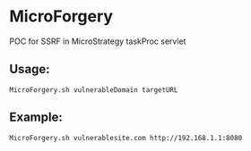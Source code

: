# MicroForgery
POC for SSRF in MicroStrategy taskProc servlet

## Usage:
`MicroForgery.sh vulnerableDomain targetURL`

## Example:
`MicroForgery.sh vulnerablesite.com http://192.168.1.1:8080`
